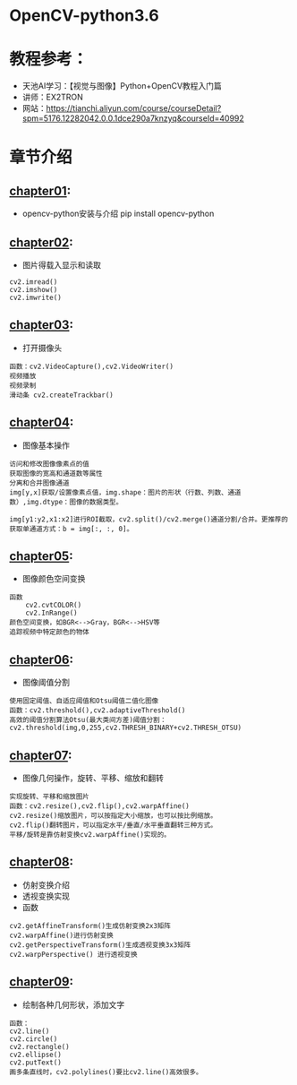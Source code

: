 # OpenCV-python3.6

# 教程参考：

* 天池AI学习：【视觉与图像】Python+OpenCV教程入门篇
* 讲师：EX2TRON
* 网站：https://tianchi.aliyun.com/course/courseDetail?spm=5176.12282042.0.0.1dce290a7knzyq&courseId=40992

# 章节介绍
## [chapter01](https://github.com/2226171237/py-opencv/blob/master/chapter01_%E5%AE%89%E8%A3%85opencv.ipynb):
* opencv-python安装与介绍
    pip install opencv-python
## [chapter02](https://github.com/2226171237/py-opencv/blob/master/chapter02_%E5%9B%BE%E5%83%8F%E8%BD%BD%E5%85%A5%E6%98%BE%E7%A4%BA%E5%92%8C%E4%BF%9D%E5%AD%98.ipynb):
* 图片得载入显示和读取
```
cv2.imread()
cv2.imshow()
cv2.imwrite()
```
## [chapter03](https://github.com/2226171237/py-opencv/blob/master/chapter03_%E6%89%93%E5%BC%80%E6%91%84%E5%83%8F%E5%A4%B4.ipynb):
* 打开摄像头

```
函数：cv2.VideoCapture(),cv2.VideoWriter()
视频播放 
视频录制
滑动条 cv2.createTrackbar()
```
## [chapter04](https://github.com/2226171237/py-opencv/blob/master/chapter04_%E5%9B%BE%E5%83%8F%E5%9F%BA%E6%9C%AC%E6%93%8D%E4%BD%9C.ipynb):
* 图像基本操作
```
访问和修改图像像素点的值
获取图像的宽高和通道数等属性
分离和合并图像通道
img[y,x]获取/设置像素点值，img.shape：图片的形状（行数、列数、通道数）,img.dtype：图像的数据类型。

img[y1:y2,x1:x2]进行ROI截取，cv2.split()/cv2.merge()通道分割/合并。更推荐的获取单通道方式：b = img[:, :, 0]。
```
## [chapter05](https://github.com/2226171237/py-opencv/blob/master/chapter05_%E9%A2%9C%E8%89%B2%E7%A9%BA%E9%97%B4%E5%8F%98%E6%8D%A2.ipynb):
* 图像颜色空间变换
```
函数
    cv2.cvtCOLOR()
    cv2.InRange()
颜色空间变换，如BGR<-->Gray，BGR<-->HSV等
追踪视频中特定颜色的物体

```
## [chapter06](https://github.com/2226171237/py-opencv/blob/master/chapter06_%E9%98%88%E5%80%BC%E5%88%86%E5%89%B2.ipynb):
* 图像阈值分割
```
使用固定阈值、自适应阈值和Otsu阈值二值化图像
函数：cv2.threshold(),cv2.adaptiveThreshold()
高效的阈值分割算法Otsu(最大类间方差)阈值分割：cv2.threshold(img,0,255,cv2.THRESH_BINARY+cv2.THRESH_OTSU)
```
## [chapter07](https://github.com/2226171237/py-opencv/blob/master/chapter07_%E5%9B%BE%E5%83%8F%E5%87%A0%E4%BD%95%E5%8F%98%E6%8D%A2.ipynb):
* 图像几何操作，旋转、平移、缩放和翻转
```
实现旋转、平移和缩放图片
函数：cv2.resize(),cv2.flip(),cv2.warpAffine()
cv2.resize()缩放图片，可以按指定大小缩放，也可以按比例缩放。
cv2.flip()翻转图片，可以指定水平/垂直/水平垂直翻转三种方式。
平移/旋转是靠仿射变换cv2.warpAffine()实现的。
```
## [chapter08](https://github.com/2226171237/py-opencv/blob/master/chapter08_%E4%BB%BF%E5%B0%84%E5%8F%98%E6%8D%A2%E4%B8%8E%E9%80%8F%E8%A7%86%E5%8F%98%E6%8D%A2.ipynb):
* 仿射变换介绍
* 透视变换实现
* 函数
```
cv2.getAffineTransform()生成仿射变换2x3矩阵
cv2.warpAffine()进行仿射变换
cv2.getPerspectiveTransform()生成透视变换3x3矩阵
cv2.warpPerspective() 进行透视变换
```
## [chapter09](https://github.com/2226171237/py-opencv/blob/master/chapter09_%E7%BB%98%E5%9B%BE%E5%8A%9F%E8%83%BD.ipynb):

* 绘制各种几何形状，添加文字
```
函数：
cv2.line()
cv2.circle()
cv2.rectangle()
cv2.ellipse()
cv2.putText()
画多条直线时，cv2.polylines()要比cv2.line()高效很多。
```
